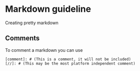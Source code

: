 # Markdown guideline
Creating pretty markdown

## Comments
To comment a markdown you can use

[//]: # (This may be the most platform independent comment)

[comment]: # (This is a comment, it will not be included)

```
[comment]: # (This is a comment, it will not be included)
[//]: # (This may be the most platform independent comment)

```
